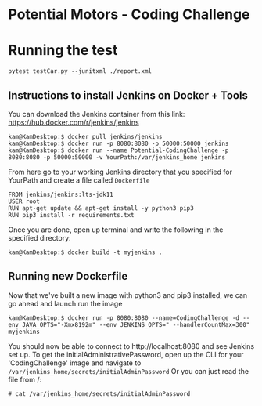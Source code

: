 # Potential Motors - Coding Challenge

# Running the test
```console
pytest testCar.py --junitxml ./report.xml
```

## Instructions to install Jenkins on Docker + Tools
You can download the Jenkins container from this link: https://hub.docker.com/r/jenkins/jenkins
```console
kam@KamDesktop:$ docker pull jenkins/jenkins
kam@KamDesktop:$ docker run -p 8080:8080 -p 50000:50000 jenkins
kam@KamDesktop:$ docker run --name Potential-CodingChallenge -p 8080:8080 -p 50000:50000 -v YourPath:/var/jenkins_home jenkins
```
From here go to your working Jenkins directory that you specified for YourPath and create a file called ```Dockerfile```
```docker
FROM jenkins/jenkins:lts-jdk11
USER root
RUN apt-get update && apt-get install -y python3 pip3
RUN pip3 install -r requirements.txt
```
Once you are done, open up terminal and write the following in the specified directory: 
```console
kam@KamDesktop:$ docker build -t myjenkins .
```

## Running new Dockerfile
Now that we've built a new image with python3 and pip3 installed, we can go ahead and launch run the image
```console
kam@KamDesktop:$ docker run -p 8080:8080 --name=CodingChallenge -d --env JAVA_OPTS="-Xmx8192m" --env JENKINS_OPTS=" --handlerCountMax=300" myjenkins
```
You should now be able to connect to http://localhost:8080 and see Jenkins set up. To get the initialAdministrativePassword, open up the CLI for your 'CodingChallenge' image and navigate to ```/var/jenkins_home/secrets/initialAdminPassword``` Or you can just read the file from /:
```console
# cat /var/jenkins_home/secrets/initialAdminPassword 
```
